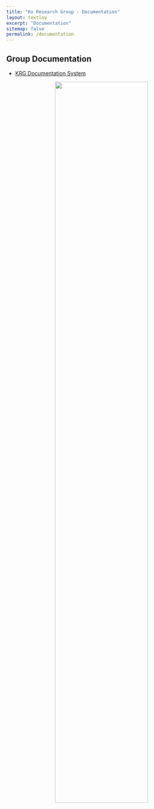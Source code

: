 ```yaml
---
title: "Ko Research Group - Documentation"
layout: textlay
excerpt: "Documentation"
sitemap: false
permalink: /documentation
---
```


## Group Documentation
  - [KRG Documentation System](https://ko_research_group.gitlab.io/documentations/krg-doc/)

  <center>
  <a href="https://ko_research_group.gitlab.io/documentations/krg-doc/">
    <img src="{{ site.url }}{{ site.baseurl }}/images/docpic/krg-wiki.webp" width="70%">
  </a>
  </center>
